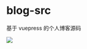 # blog-src
基于 vuepress 的个人博客源码

[![](https://tokei.rs/b1/github/DeathKnightH/blog-src?category=files)](https://github.com/DeathKnightH/blog-src)
